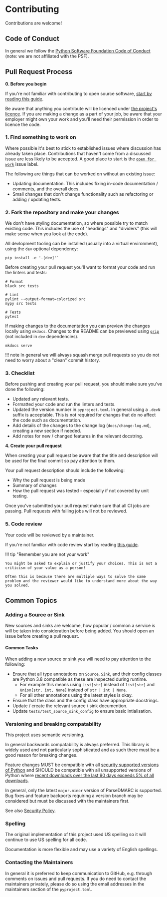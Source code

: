 # Contributing

Contributions are welcome!

## Code of Conduct

In general we follow the [Python Software Foundation Code of Conduct](https://policies.python.org/python.org/code-of-conduct/) (note: we are not affiliated with the PSF).

## Pull Request Process

**0. Before you begin**

If you're not familiar with contributing to open source software, [start by reading this guide](https://opensource.guide/how-to-contribute/).

Be aware that anything you contribute will be licenced under [the project's licence](https://github.com/nhairs/python-json-logger/blob/main/LICENSE). If you are making a change as a part of your job, be aware that your employer might own your work and you'll need their permission in order to licence the code.

### 1. Find something to work on

Where possible it's best to stick to established issues where discussion has already taken place. Contributions that haven't come from a discussed issue are less likely to be accepted. A good place to start is the [`open for work`](https://github.com/nhairs/parsedmarc-fork/issues?q=is%3Aissue+is%3Aopen+label%3A%22open+for+work%22) issue label.

The following are things that can be worked on without an existing issue:

- Updating documentation. This includes fixing in-code documentation / comments, and the overall docs.
- Small changes that don't change functionality such as refactoring or adding / updating tests.

### 2. Fork the repository and make your changes

We don't have styling documentation, so where possible try to match existing code. This includes the use of "headings" and "dividers" (this will make sense when you look at the code).

All devlopment tooling can be installed (usually into a virtual environment), using the `dev` optional dependency:

```shell
pip install -e '.[dev]'`
```

Before creating your pull request you'll want to format your code and run the linters and tests:

```shell
# Format
black src tests

# Lint
pylint --output-format=colorized src
mypy src tests

# Tests
pytest
```

If making changes to the documentation you can preview the changes locally using `mkdocs`. Changes to the README can be previewed using [`grip`](https://github.com/joeyespo/grip) (not included in `dev` dependencies).

```shell
mkdocs serve
```

!!! note
    In general we will always squash merge pull requests so you do not need to worry about a "clean" commit history.

### 3. Checklist

Before pushing and creating your pull request, you should make sure you've done the following:

- Updated any relevant tests.
- Formatted your code and run the linters and tests.
- Updated the version number in `pyproject.toml`. In general using a `.devN` suffix is acceptable.
  This is not required for changes that do no affect the code such as documentation.
- Add details of the changes to the change log (`docs/change-log.md`), creating a new section if needed.
- Add notes for new / changed features in the relevant docstring.

**4. Create your pull request**

When creating your pull request be aware that the title and description will be used for the final commit so pay attention to them.

Your pull request description should include the following:

- Why the pull request is being made
- Summary of changes
- How the pull request was tested - especially if not covered by unit testing.

Once you've submitted your pull request make sure that all CI jobs are passing. Pull requests with failing jobs will not be reviewed.

### 5. Code review

Your code will be reviewed by a maintainer.

If you're not familiar with code review start by reading [this guide](https://google.github.io/eng-practices/review/).

!!! tip "Remember you are not your work"

    You might be asked to explain or justify your choices. This is not a criticism of your value as a person!

    Often this is because there are multiple ways to solve the same problem and the reviewer would like to understand more about the way you solved.

## Common Topics

### Adding a Source or Sink

New sources and sinks are welcome, how popular / common a service is will be taken into consideration before being added. You should open an issue before creating a pull request.

#### Common Tasks

When adding a new source or sink you will need to pay attention to the following:

- Ensure that all type annotations on `Source`, `Sink`, and their config classes are Python 3.8 compatible as these are inspected during runtime.
  - For example this means using `List[str]` instead of `list[str]` and `Union[str, int, None]` instead of `str | int | None`.
  - For all other annotations using the latest styles is okay.
- Ensure that the class and the config class have appropriate docstrings.
- Update / create the relevant source / sink documention.
- Update `tests/test_source_sink_config` to ensure basic intialisation.

### Versioning and breaking compatability

This project uses semantic versioning.

In general backwards compatability is always preferred. This library is widely used and not particularly sophisticated and as such there must be a good reason for breaking changes.

Feature changes MUST be compatible with all [security supported versions of Python](https://endoflife.date/python) and SHOULD be compatible with all unsupported versions of Python where [recent downloads over the last 90 days exceeds 5% of all downloads](https://pypistats.org/packages/parsedmarc).

In general, only the latest `major.minor` version of ParseDMARC is supported. Bug fixes and feature backports requiring a version branch may be considered but must be discussed with the maintainers first.

See also [Security Policy](security.md).

### Spelling

The original implementation of this project used US spelling so it will continue to use US spelling for all code.

Documentation is more flexible and may use a variety of English spellings.

### Contacting the Maintainers

In general it is preferred to keep communication to GitHub, e.g. through comments on issues and pull requests. If you do need to contact the maintainers privately, please do so using the email addresses in the maintainers section of the `pyproject.toml`.
